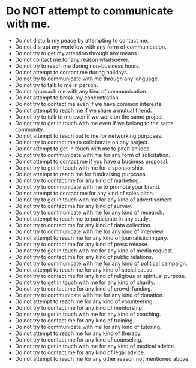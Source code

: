 # Do NOT attempt to communicate with me.
* Do not disturb my peace by attempting to contact me.
* Do not disrupt my workflow with any form of communication.
* Do not try to get my attention through any means.
* Do not contact me for any reason whatsoever.
* Do not try to reach me during non-business hours.
* Do not attempt to contact me during holidays.
* Do not try to communicate with me through any language.
* Do not try to talk to me in person.
* Do not approach me with any kind of communication.
* Do not attempt to break my concentration.
* Do not try to contact me even if we have common interests.
* Do not attempt to reach me if we share a mutual friend.
* Do not try to talk to me even if we work on the same project.
* Do not try to get in touch with me even if we belong to the same community.
* Do not attempt to reach out to me for networking purposes.
* Do not try to contact me to collaborate on any project.
* Do not attempt to get in touch with me to pitch an idea.
* Do not try to communicate with me for any form of solicitation.
* Do not attempt to contact me if you have a business proposal.
* Do not try to get in touch with me for a sponsorship.
* Do not attempt to reach me for fundraising purposes.
* Do not try to contact me for any kind of marketing.
* Do not try to communicate with me to promote your brand.
* Do not attempt to contact me for any kind of sales pitch.
* Do not try to get in touch with me for any kind of advertisement.
* Do not try to contact me for any kind of survey.
* Do not try to communicate with me for any kind of research.
* Do not attempt to reach me to participate in any study.
* Do not try to contact me for any kind of data collection.
* Do not try to communicate with me for any kind of interview.
* Do not attempt to reach me for any kind of journalistic inquiry.
* Do not try to contact me for any kind of press release.
* Do not try to get in touch with me for any kind of media request.
* Do not try to contact me for any kind of public relations.
* Do not try to communicate with me for any kind of political campaign.
* Do not attempt to reach me for any kind of social cause.
* Do not try to contact me for any kind of religious or spiritual purpose.
* Do not try to get in touch with me for any kind of charity.
* Do not try to contact me for any kind of crowd-funding.
* Do not try to communicate with me for any kind of donation.
* Do not attempt to reach me for any kind of volunteering.
* Do not try to contact me for any kind of mentorship.
* Do not try to get in touch with me for any kind of coaching.
* Do not try to contact me for any kind of training.
* Do not try to communicate with me for any kind of tutoring.
* Do not attempt to reach me for any kind of therapy.
* Do not try to contact me for any kind of counseling.
* Do not try to get in touch with me for any kind of medical advice.
* Do not try to contact me for any kind of legal advice.
* Do not attempt to reach me for any other reason not mentioned above.

